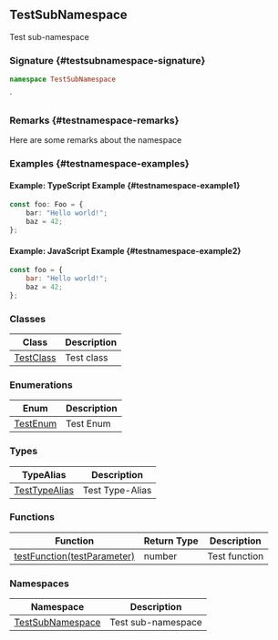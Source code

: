 ## TestSubNamespace

Test sub-namespace

### Signature {#testsubnamespace-signature}

```typescript
namespace TestSubNamespace
```
`

### Remarks {#testnamespace-remarks}

Here are some remarks about the namespace

### Examples {#testnamespace-examples}

#### Example: TypeScript Example {#testnamespace-example1}

```typescript
const foo: Foo = {
	bar: "Hello world!";
	baz = 42;
};
```

#### Example: JavaScript Example {#testnamespace-example2}

```javascript
const foo = {
	bar: "Hello world!";
	baz = 42;
};
```

### Classes

| Class | Description |
| --- | --- |
| [TestClass](docs/test-suite-a/testnamespace-testclass-class) | Test class |

### Enumerations

| Enum | Description |
| --- | --- |
| [TestEnum](docs/test-suite-a/testnamespace-testenum-enum) | Test Enum |

### Types

| TypeAlias | Description |
| --- | --- |
| [TestTypeAlias](docs/test-suite-a/testnamespace-testtypealias-typealias) | Test Type-Alias |

### Functions

| Function | Return Type | Description |
| --- | --- | --- |
| [testFunction(testParameter)](docs/test-suite-a/testnamespace-testfunction-function) | number | Test function |

### Namespaces

| Namespace | Description |
| --- | --- |
| [TestSubNamespace](docs/test-suite-a/) | Test sub-namespace |
